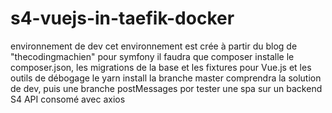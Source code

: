 # s4-vuejs-in-taefik-docker
environnement de dev
cet environnement est crée à partir du blog de "thecodingmachien"
pour symfony il faudra que composer installe le composer.json, les migrations de la base et les fixtures
pour Vue.js et les outils de débogage le yarn install 
la branche master comprendra la solution de dev, puis une branche postMessages
por tester une spa sur un backend S4 API consomé avec axios
